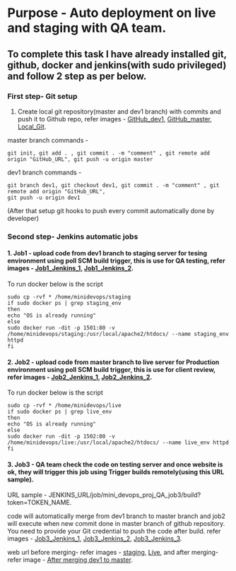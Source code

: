 # Purpose - Auto deployment on live and staging with QA team.

## To complete this task I have already installed git, github, docker and jenkins(with sudo privileged) and follow 2 step as per below.

### First step- Git setup
1. Create local git repository(master and dev1 branch) with commits and push it to Github repo, refer images - [GitHub_dev1](https://github.com/krushnakant241/kkdevops/blob/master/images/GitHub_dev1.JPG), [GitHub_master](https://github.com/krushnakant241/kkdevops/blob/master/images/GitHub_master.JPG), [Local_Git](https://github.com/krushnakant241/kkdevops/blob/master/images/Local_Git.JPG).

master branch commands -
```
git init, git add . , git commit . -m "comment" , git remote add origin "GitHub_URL", git push -u origin master
```
dev1 branch commands -
```
git branch dev1, git checkout dev1, git commit . -m "comment" , git remote add origin "GitHub_URL",                                     git push -u origin dev1
```
(After that setup git hooks to push every commit automatically done by developer)
   
### Second step- Jenkins automatic jobs
#### 1. Job1 - upload code from dev1 branch to staging server for tesing environment using poll SCM build trigger, this is use for QA testing, refer images - [Job1_Jenkins_1](https://github.com/krushnakant241/kkdevops/blob/master/images/Job1_Jenkins_1.JPG), [Job1_Jenkins_2](https://github.com/krushnakant241/kkdevops/blob/master/images/Job1_Jenkins_2.JPG).

To run docker below is the script
```
sudo cp -rvf * /home/minidevops/staging
if sudo docker ps | grep staging_env
then
echo "OS is already running"
else
sudo docker run -dit -p 1501:80 -v /home/minidevops/staging:/usr/local/apache2/htdocs/ --name staging_env httpd
fi
```

#### 2. Job2 - upload code from master branch to live server for Production environment using poll SCM build trigger, this is use for client review, refer images - [Job2_Jenkins_1](https://github.com/krushnakant241/kkdevops/blob/master/images/Job2_Jenkins_1.JPG), [Job2_Jenkins_2](https://github.com/krushnakant241/kkdevops/blob/master/images/Job2_Jenkins_2.JPG).

To run docker below is the script
```
sudo cp -rvf * /home/minidevops/live
if sudo docker ps | grep live_env
then
echo "OS is already running"
else
sudo docker run -dit -p 1502:80 -v /home/minidevops/live:/usr/local/apache2/htdocs/ --name live_env httpd
fi
```
    
####  3. Job3 - QA team check the code on testing server and once website is ok, they will trigger this job using Trigger builds remotely(using this URL sample).
URL sample - JENKINS_URL/job/mini_devops_proj_QA_job3/build?token=TOKEN_NAME.  
     
code will automatically merge from dev1 branch to master branch and job2 will execute when new commit done in master branch of github repository. You need to provide your Git credential to push the code after build. refer images - [Job3_Jenkins_1](https://github.com/krushnakant241/kkdevops/blob/master/images/Job3_Jenkins_1.JPG), [Job3_Jenkins_2](https://github.com/krushnakant241/kkdevops/blob/master/images/Job3_Jenkins_2.JPG), [Job3_Jenkins_3](https://github.com/krushnakant241/kkdevops/blob/master/images/Job3_Jenkins_3.JPG).

web url before merging- refer images - [staging](https://github.com/krushnakant241/kkdevops/blob/master/images/staging.JPG), [Live](https://github.com/krushnakant241/kkdevops/blob/master/images/Live.JPG),  and after merging- refer image - [After merging dev1 to master](https://github.com/krushnakant241/kkdevops/blob/master/images/After%20merging%20dev1%20to%20master.JPG).
         
      
